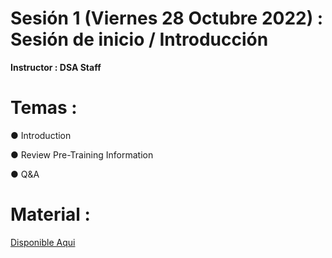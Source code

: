 # Sesión 1 (Viernes 28 Octubre 2022) : Sesión de inicio / Introducción

**Instructor : DSA Staff**

# Temas :

● Introduction

● Review Pre-Training Information

● Q&A

# Material :

[Disponible Aqui](https://github.com/wizelineacademy/GEPP-IntroToAzure-2022/files/9890640/GEPP._.IntroToAzure._.Kick.Off.pptx.pdf)

